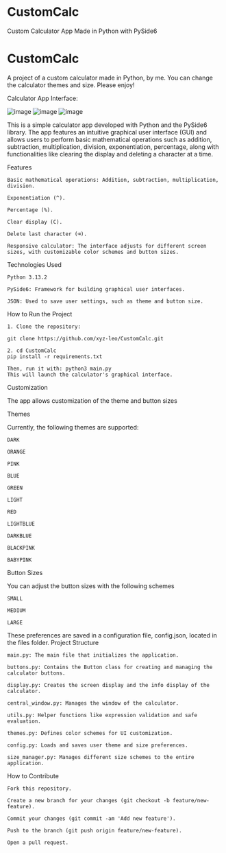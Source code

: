 # CustomCalc
Custom Calculator App Made in Python with PySide6

# CustomCalc
A project of a custom calculator made in Python, by me. You can change the calculator themes and size. Please enjoy!

Calculator App Interface:

![image](https://github.com/user-attachments/assets/a454e2e6-4791-46ff-876c-044741335f35) ![image](https://github.com/user-attachments/assets/c41a299a-5c31-4460-8b03-6309925146f2) ![image](https://github.com/user-attachments/assets/1d29bc37-000e-47cc-9c75-797fe60fd1b4)


This is a simple calculator app developed with Python and the PySide6 library. The app features an intuitive graphical user interface (GUI) and allows users to perform basic mathematical operations such as addition, subtraction, multiplication, division, exponentiation, percentage, along with functionalities like clearing the display and deleting a character at a time.

Features

    Basic mathematical operations: Addition, subtraction, multiplication, division.

    Exponentiation (^).

    Percentage (%).

    Clear display (C).

    Delete last character (⌫).

    Responsive calculator: The interface adjusts for different screen sizes, with customizable color schemes and button sizes.


Technologies Used

    Python 3.13.2

    PySide6: Framework for building graphical user interfaces.

    JSON: Used to save user settings, such as theme and button size.


How to Run the Project

    1. Clone the repository:

    git clone https://github.com/xyz-leo/CustomCalc.git
    
    2. cd CustomCalc
    pip install -r requirements.txt

    Then, run it with: python3 main.py
    This will launch the calculator's graphical interface.


Customization

The app allows customization of the theme and button sizes


Themes

Currently, the following themes are supported:

    DARK

    ORANGE

    PINK

    BLUE

    GREEN

    LIGHT

    RED

    LIGHTBLUE

    DARKBLUE

    BLACKPINK

    BABYPINK


Button Sizes

You can adjust the button sizes with the following schemes

    SMALL

    MEDIUM

    LARGE

These preferences are saved in a configuration file, config.json, located in the files folder.
Project Structure

    main.py: The main file that initializes the application.

    buttons.py: Contains the Button class for creating and managing the calculator buttons.

    display.py: Creates the screen display and the info display of the calculator.

    central_window.py: Manages the window of the calculator.
    
    utils.py: Helper functions like expression validation and safe evaluation.

    themes.py: Defines color schemes for UI customization.

    config.py: Loads and saves user theme and size preferences.

    size_manager.py: Manages different size schemes to the entire application.


How to Contribute

    Fork this repository.

    Create a new branch for your changes (git checkout -b feature/new-feature).

    Commit your changes (git commit -am 'Add new feature').

    Push to the branch (git push origin feature/new-feature).

    Open a pull request.
